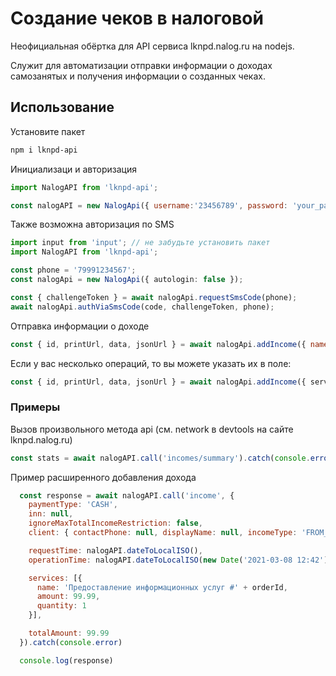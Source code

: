 # Создание чеков в налоговой
Неофициальная обёртка для API сервиса lknpd.nalog.ru на nodejs.

Служит для автоматизации отправки информации о доходах самозанятых и получения информации о созданных чеках.

## Использование
Установите пакет
```bash
npm i lknpd-api
```


Инициализаци и авторизация
```javascript
import NalogAPI from 'lknpd-api';

const nalogAPI = new NalogApi({ username:'23456789', password: 'your_pass' })
```

Также возможна авторизация по SMS
```typescript
import input from 'input'; // не забудьте установить пакет
import NalogAPI from 'lknpd-api';

const phone = '79991234567';
const nalogApi = new NalogApi({ autologin: false });

const { challengeToken } = await nalogApi.requestSmsCode(phone);
await nalogApi.authViaSmsCode(code, challengeToken, phone);
```

Отправка информации о доходе
```javascript
const { id, printUrl, data, jsonUrl } = await nalogApi.addIncome({ name:'Предоставление информационных услуг', amount: 99.99 });
```
Если у вас несколько операций, то вы можете указать их в поле:
```typescript
const { id, printUrl, data, jsonUrl } = await nalogApi.addIncome({ services: [{ name: 'Test', amount: 10, quantity: 2 }, { name: 'Test 2', amount: 14, quantity: 1 }] });
```

### Примеры
Вызов произвольного метода api (см. network в devtools на сайте lknpd.nalog.ru)
```javascript
const stats = await nalogAPI.call('incomes/summary').catch(console.error)
```

Пример расширенного добавления дохода
```javascript
  const response = await nalogAPI.call('income', {
    paymentType: 'CASH',
    inn: null,
    ignoreMaxTotalIncomeRestriction: false,
    client: { contactPhone: null, displayName: null, incomeType: 'FROM_INDIVIDUAL' },

    requestTime: nalogAPI.dateToLocalISO(),
    operationTime: nalogAPI.dateToLocalISO(new Date('2021-03-08 12:42')),

    services: [{
      name: 'Предоставление информационных услуг #' + orderId,
      amount: 99.99,
      quantity: 1
    }],

    totalAmount: 99.99
  }).catch(console.error)

  console.log(response)

```



